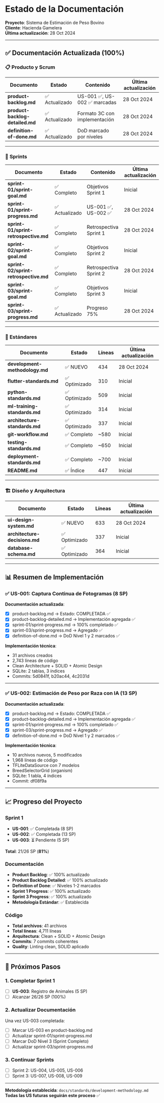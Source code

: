 # Estado de la Documentación

**Proyecto**: Sistema de Estimación de Peso Bovino  
**Cliente**: Hacienda Gamelera  
**Última actualización**: 28 Oct 2024

---

## ✅ Documentación Actualizada (100%)

### 📋 **Producto y Scrum**

| Documento | Estado | Contenido | Última actualización |
|-----------|--------|-----------|---------------------|
| **product-backlog.md** | ✅ Actualizado | US-001 ✅, US-002 ✅ marcadas | 28 Oct 2024 |
| **product-backlog-detailed.md** | ✅ Actualizado | Formato 3C con implementación | 28 Oct 2024 |
| **definition-of-done.md** | ✅ Actualizado | DoD marcado por niveles | 28 Oct 2024 |

---

### 🚀 **Sprints**

| Documento | Estado | Contenido | Última actualización |
|-----------|--------|-----------|---------------------|
| **sprint-01/sprint-goal.md** | ✅ Completo | Objetivos Sprint 1 | Inicial |
| **sprint-01/sprint-progress.md** | ✅ Actualizado | US-001 ✅, US-002 ✅ | 28 Oct 2024 |
| **sprint-01/sprint-retrospective.md** | ✅ Completo | Retrospectiva Sprint 1 | 28 Oct 2024 |
| **sprint-02/sprint-goal.md** | ✅ Completo | Objetivos Sprint 2 | Inicial |
| **sprint-02/sprint-retrospective.md** | ✅ Completo | Retrospectiva Sprint 2 | 28 Oct 2024 |
| **sprint-03/sprint-goal.md** | ✅ Completo | Objetivos Sprint 3 | Inicial |
| **sprint-03/sprint-progress.md** | ✅ Actualizado | Progreso 75% | 28 Oct 2024 |

---

### 📖 **Estándares**

| Documento | Estado | Líneas | Última actualización |
|-----------|--------|--------|---------------------|
| **development-methodology.md** | ✅ NUEVO | 434 | 28 Oct 2024 |
| **flutter-standards.md** | ✅ Optimizado | 310 | Inicial |
| **python-standards.md** | ✅ Optimizado | 509 | Inicial |
| **ml-training-standards.md** | ✅ Optimizado | 314 | Inicial |
| **architecture-standards.md** | ✅ Optimizado | 337 | Inicial |
| **git-workflow.md** | ✅ Completo | ~580 | Inicial |
| **testing-standards.md** | ✅ Completo | ~650 | Inicial |
| **deployment-standards.md** | ✅ Completo | ~700 | Inicial |
| **README.md** | ✅ Índice | 447 | Inicial |

---

### 🏗️ **Diseño y Arquitectura**

| Documento | Estado | Líneas | Última actualización |
|-----------|--------|--------|---------------------|
| **ui-design-system.md** | ✅ NUEVO | 633 | 28 Oct 2024 |
| **architecture-decisions.md** | ✅ Optimizado | 337 | Inicial |
| **database-schema.md** | ✅ Optimizado | 364 | Inicial |

---

## 📊 Resumen de Implementación

### ✅ **US-001: Captura Continua de Fotogramas** (8 SP)

**Documentación actualizada**:
- [x] product-backlog.md → Estado: COMPLETADA ✅
- [x] product-backlog-detailed.md → Implementación agregada ✅
- [x] sprint-01/sprint-progress.md → 100% completado ✅
- [x] sprint-03/sprint-progress.md → Agregado ✅
- [x] definition-of-done.md → DoD Nivel 1 y 2 marcados ✅

**Implementación técnica**:
- 31 archivos creados
- 2,743 líneas de código
- Clean Architecture + SOLID + Atomic Design
- SQLite: 2 tablas, 3 índices
- Commits: 5d0841f, b20ac44, 4c2031d

---

### ✅ **US-002: Estimación de Peso por Raza con IA** (13 SP)

**Documentación actualizada**:
- [x] product-backlog.md → Estado: COMPLETADA ✅
- [x] product-backlog-detailed.md → Implementación agregada ✅
- [x] sprint-01/sprint-progress.md → 100% completado ✅
- [x] sprint-03/sprint-progress.md → Agregado ✅
- [x] definition-of-done.md → DoD Nivel 1 y 2 marcados ✅

**Implementación técnica**:
- 10 archivos nuevos, 5 modificados
- 1,968 líneas de código
- TFLiteDataSource con 7 modelos
- BreedSelectorGrid (organism)
- SQLite: 1 tabla, 4 índices
- Commit: df08f9a

---

## 📈 Progreso del Proyecto

### Sprint 1
- **US-001**: ✅ Completada (8 SP)
- **US-002**: ✅ Completada (13 SP)
- **US-003**: ⏳ Pendiente (5 SP)

**Total**: 21/26 SP (**81%**)

### Documentación
- **Product Backlog**: ✅ 100% actualizado
- **Product Backlog Detailed**: ✅ 100% actualizado
- **Definition of Done**: ✅ Niveles 1-2 marcados
- **Sprint 1 Progress**: ✅ 100% actualizado
- **Sprint 3 Progress**: ✅ 100% actualizado
- **Metodología Estándar**: ✅ Establecida

### Código
- **Total archivos**: 41 archivos
- **Total líneas**: 4,711 líneas
- **Arquitectura**: Clean + SOLID + Atomic Design
- **Commits**: 7 commits coherentes
- **Quality**: Linting clean, SOLID aplicado

---

## 🎯 Próximos Pasos

### 1. Completar Sprint 1
- [ ] **US-003**: Registro de Animales (5 SP)
- [ ] Alcanzar 26/26 SP (100%)

### 2. Actualizar Documentación
Una vez US-003 completada:
- [ ] Marcar US-003 en product-backlog.md
- [ ] Actualizar sprint-01/sprint-progress.md
- [ ] Marcar DoD Nivel 3 (Sprint Completo)
- [ ] Actualizar sprint-03/sprint-progress.md

### 3. Continuar Sprints
- [ ] Sprint 2: US-004, US-005, US-006
- [ ] Sprint 3: US-007, US-008, US-009

---

**Metodología establecida**: `docs/standards/development-methodology.md`  
**Todas las US futuras seguirán este proceso** ✅

